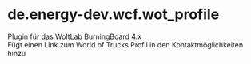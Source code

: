 # de.energy-dev.wcf.wot_profile
Plugin für das WoltLab BurningBoard 4.x<br>
Fügt einen Link zum World of Trucks Profil in den Kontaktmöglichkeiten hinzu


